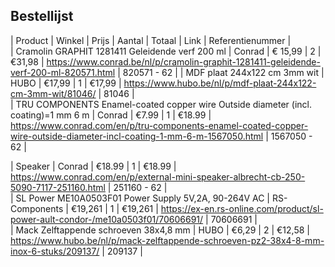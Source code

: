 ## Bestellijst 

| Product | Winkel | Prijs | Aantal | Totaal | Link | Referentienummer |  
| Cramolin GRAPHIT 1281411 Geleidende verf 200 ml | Conrad | € 15,99 | 2 | €31,98 |  https://www.conrad.be/nl/p/cramolin-graphit-1281411-geleidende-verf-200-ml-820571.html | 820571 - 62 |
| MDF plaat 244x122 cm 3mm wit | HUBO | €17,99 | 1 | €17,99 | https://www.hubo.be/nl/p/mdf-plaat-244x122-cm-3mm-wit/81046/ | 81046 |  
| TRU COMPONENTS Enamel-coated copper wire Outside diameter (incl. coating)=1 mm 6 m | Conrad | €7.99 | 1 | €18.99 | https://www.conrad.com/en/p/tru-components-enamel-coated-copper-wire-outside-diameter-incl-coating-1-mm-6-m-1567050.html | 1567050 - 62 |    
 
| Speaker | Conrad | €18.99 | 1 | €18.99 | https://www.conrad.com/en/p/external-mini-speaker-albrecht-cb-250-5090-7117-251160.html | 251160 - 62 |  
| SL Power ME10A0503F01 Power Supply 5V,2A, 90-264V AC | RS-Components | €19,261 | 1 | €19,261 | https://ex-en.rs-online.com/product/sl-power-ault-condor-/me10a0503f01/70606691/ | 70606691 |   
| Mack Zelftappende schroeven 38x4,8 mm | HUBO | €6,29 | 2 | €12,58 | https://www.hubo.be/nl/p/mack-zelftappende-schroeven-pz2-38x4-8-mm-inox-6-stuks/209137/ | 209137 |  
 

